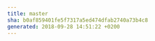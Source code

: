 ```yaml
---
title: master
sha: b0af859401fe5f7317a5ed474dfab2740a73b4c8
generated: 2018-09-28 14:51:22 +0200
---
```

